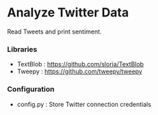 # Analyze Twitter Data

Read Tweets and print sentiment.

### Libraries

- TextBlob : https://github.com/sloria/TextBlob
- Tweepy : https://github.com/tweepy/tweepy

### Configuration

- config.py : Store Twitter connection credentials

